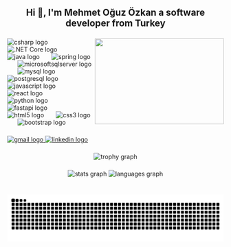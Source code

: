 <h2 align="center">Hi 👋, I'm Mehmet Oğuz Özkan a software developer from Turkey</h2>

###

<img align="right" height="200" width="300" style="max-width:none;" src="https://media0.giphy.com/media/v1.Y2lkPTc5MGI3NjExanVpbXBqczhtbjM5MG41ZTBqNXY5NGpnZWNheGd3NjNjMDdxd3loYiZlcD12MV9pbnRlcm5hbF9naWZfYnlfaWQmY3Q9Zw/CrFLL3CnRpw5ddlBMm/giphy.webp"  />

###

<div align="left">
  <img
    src="https://cdn.jsdelivr.net/gh/devicons/devicon/icons/csharp/csharp-original.svg"
    alt="csharp logo"
    width="60"
    height="40"
    style="max-width: none;"
  />
  <img width="20" />
  <img
    src="https://cdn.jsdelivr.net/gh/devicons/devicon/icons/dotnetcore/dotnetcore-original.svg"
    alt=".NET Core logo"
    width="60"
    height="40"
    style="max-width: none;"
  />
  <img width="20" />
  <img
    src="https://cdn.jsdelivr.net/gh/devicons/devicon/icons/java/java-original.svg"
    alt="java logo"
    width="60"
    height="40"
    style="max-width: none;"
  />
  <img width="20" />
  <img
    src="https://cdn.jsdelivr.net/gh/devicons/devicon/icons/spring/spring-original.svg"
    alt="spring logo"
    width="60"
    height="40"
    style="max-width: none;"
  />
  <img width="20" />
  <img
    src="https://cdn.jsdelivr.net/gh/devicons/devicon/icons/microsoftsqlserver/microsoftsqlserver-original.svg"
    alt="microsoftsqlserver logo"
    width="60"
    height="40"
    style="max-width: none;"
  />
  <img width="20" />
  <img
    src="https://cdn.jsdelivr.net/gh/devicons/devicon/icons/mysql/mysql-original.svg"
    alt="mysql logo"
    width="60"
    height="40"
    style="max-width: none;"
  />
  <img width="20" />
  <img
    src="https://cdn.jsdelivr.net/gh/devicons/devicon/icons/postgresql/postgresql-original.svg"
    alt="postgresql logo"
    width="60"
    height="40"
    style="max-width: none;"
  />
  <img width="20" />
  <img
    src="https://cdn.jsdelivr.net/gh/devicons/devicon/icons/javascript/javascript-original.svg"
    alt="javascript logo"
    width="60"
    height="40"
    style="max-width: none;"
  />
  <img width="20" />
  <img
    src="https://cdn.jsdelivr.net/gh/devicons/devicon/icons/react/react-original.svg"
    alt="react logo"
    width="60"
    height="40"
    style="max-width: none;"
  />
  <img width="20" />
  <img
    src="https://cdn.jsdelivr.net/gh/devicons/devicon/icons/python/python-original.svg"
    alt="python logo"
    width="60"
    height="40"
    style="max-width: none;"
  />
  <img width="20" />
  <img
    src="https://cdn.jsdelivr.net/gh/devicons/devicon/icons/fastapi/fastapi-original.svg"
    alt="fastapi logo"
    width="60"
    height="40"
    style="max-width: none;"
  />
  <img width="20" />
  <img
    src="https://cdn.jsdelivr.net/gh/devicons/devicon/icons/html5/html5-original.svg"
    alt="html5 logo"
    width="60"
    height="40"
    style="max-width: none;"
  />
  <img width="20" />
  <img
    src="https://cdn.jsdelivr.net/gh/devicons/devicon/icons/css3/css3-original.svg"
    alt="css3 logo"
    width="60"
    height="40"
    style="max-width: none;"
  />
  <img width="20" />
  <img
    src="https://cdn.jsdelivr.net/gh/devicons/devicon/icons/bootstrap/bootstrap-original.svg"
    alt="bootstrap logo"
    width="60"
    height="40"
    style="max-width: none;"
  />
</div>


###

<div align="left">
  <a href="mehmetouz9921@gmail.com" target="_blank">
    <img src="https://img.shields.io/static/v1?message=Gmail&logo=gmail&label=&color=D14836&logoColor=white&labelColor=&style=for-the-badge" height="90" style="max-width: none;" alt="gmail logo"  />
  </a>
  <a href="www.linkedin.com/in/mehmet-oğuz-özkan-774402211" target="_blank">
    <img src="https://img.shields.io/static/v1?message=LinkedIn&logo=linkedin&label=&color=0077B5&logoColor=white&labelColor=&style=for-the-badge" height="90" style="max-width: none;" alt="linkedin logo"  />
  </a>
</div>

###

<div align="center">
  <img src="https://github-profile-trophy.vercel.app?username=mehmetoguzozkan&theme=nord&column=-1&row=1&margin-w=8&margin-h=8&no-bg=false&no-frame=true&order=4" height="150" alt="trophy graph"  />
</div>

###

<div align="center">
  <img src="https://github-readme-stats.vercel.app/api?username=mehmetoguzozkan&hide_title=false&hide_rank=false&show_icons=true&include_all_commits=true&count_private=true&disable_animations=false&theme=shades-of-purple&locale=en&hide_border=false" height="175" width="350" style="max-width: none;" alt="stats graph"  />
  <!-- <img src="https://streak-stats.demolab.com?user=mehmetoguzozkan&locale=en&mode=daily&theme=shades-of-purple&hide_border=false&border_radius=5" height="175" alt="streak graph"  /> -->
  <img src="https://github-readme-stats.vercel.app/api/top-langs?username=mehmetoguzozkan&locale=en&hide_title=false&layout=compact&card_width=320&langs_count=5&theme=shades-of-purple&hide_border=false" height="175" width="300" style="max-width: none;" alt="languages graph"  />
</div>

###

<br clear="both">

<img src="https://github.com/MehmetOguzOzkan/MehmetOguzOzkan/blob/output/snake.svg" alt="Snake animation" />

###
